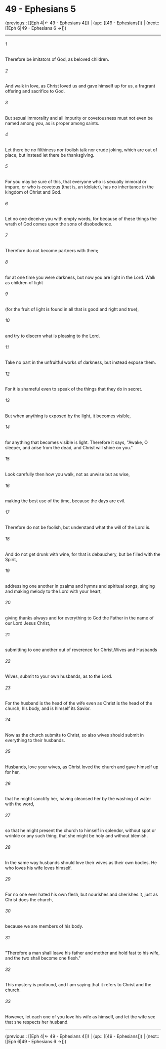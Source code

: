 # 49 - Ephesians 5

(previous:: [[Eph 4|← 49 - Ephesians 4]]) | (up:: [[49 - Ephesians]]) | (next:: [[Eph 6|49 - Ephesians 6 →]])

***


###### 1 
Therefore be imitators of God, as beloved children. 

###### 2 
And walk in love, as Christ loved us and gave himself up for us, a fragrant offering and sacrifice to God. 

###### 3 
But sexual immorality and all impurity or covetousness must not even be named among you, as is proper among saints. 

###### 4 
Let there be no filthiness nor foolish talk nor crude joking, which are out of place, but instead let there be thanksgiving. 

###### 5 
For you may be sure of this, that everyone who is sexually immoral or impure, or who is covetous (that is, an idolater), has no inheritance in the kingdom of Christ and God. 

###### 6 
Let no one deceive you with empty words, for because of these things the wrath of God comes upon the sons of disobedience. 

###### 7 
Therefore do not become partners with them; 

###### 8 
for at one time you were darkness, but now you are light in the Lord. Walk as children of light 

###### 9 
(for the fruit of light is found in all that is good and right and true), 

###### 10 
and try to discern what is pleasing to the Lord. 

###### 11 
Take no part in the unfruitful works of darkness, but instead expose them. 

###### 12 
For it is shameful even to speak of the things that they do in secret. 

###### 13 
But when anything is exposed by the light, it becomes visible, 

###### 14 
for anything that becomes visible is light. Therefore it says, "Awake, O sleeper, and arise from the dead, and Christ will shine on you." 

###### 15 
Look carefully then how you walk, not as unwise but as wise, 

###### 16 
making the best use of the time, because the days are evil. 

###### 17 
Therefore do not be foolish, but understand what the will of the Lord is. 

###### 18 
And do not get drunk with wine, for that is debauchery, but be filled with the Spirit, 

###### 19 
addressing one another in psalms and hymns and spiritual songs, singing and making melody to the Lord with your heart, 

###### 20 
giving thanks always and for everything to God the Father in the name of our Lord Jesus Christ, 

###### 21 
submitting to one another out of reverence for Christ.Wives and Husbands 

###### 22 
Wives, submit to your own husbands, as to the Lord. 

###### 23 
For the husband is the head of the wife even as Christ is the head of the church, his body, and is himself its Savior. 

###### 24 
Now as the church submits to Christ, so also wives should submit in everything to their husbands. 

###### 25 
Husbands, love your wives, as Christ loved the church and gave himself up for her, 

###### 26 
that he might sanctify her, having cleansed her by the washing of water with the word, 

###### 27 
so that he might present the church to himself in splendor, without spot or wrinkle or any such thing, that she might be holy and without blemish. 

###### 28 
In the same way husbands should love their wives as their own bodies. He who loves his wife loves himself. 

###### 29 
For no one ever hated his own flesh, but nourishes and cherishes it, just as Christ does the church, 

###### 30 
because we are members of his body. 

###### 31 
"Therefore a man shall leave his father and mother and hold fast to his wife, and the two shall become one flesh." 

###### 32 
This mystery is profound, and I am saying that it refers to Christ and the church. 

###### 33 
However, let each one of you love his wife as himself, and let the wife see that she respects her husband.

***

(previous:: [[Eph 4|← 49 - Ephesians 4]]) | (up:: [[49 - Ephesians]]) | (next:: [[Eph 6|49 - Ephesians 6 →]])
